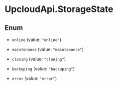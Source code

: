 # UpcloudApi.StorageState

## Enum


* `online` (value: `"online"`)

* `maintenance` (value: `"maintenance"`)

* `cloning` (value: `"cloning"`)

* `backuping` (value: `"backuping"`)

* `error` (value: `"error"`)


